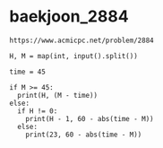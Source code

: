 # baekjoon_2884



```
https://www.acmicpc.net/problem/2884
```



```
H, M = map(int, input().split())

time = 45

if M >= 45:
  print(H, (M - time))
else:
  if H != 0:
    print(H - 1, 60 - abs(time - M))
  else:
    print(23, 60 - abs(time - M))
```

